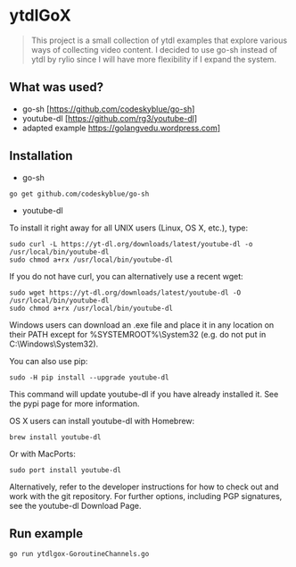 
# ytdlGoX
> This project is a small collection of ytdl examples that explore various ways of collecting video content. I decided to use go-sh instead of ytdl by rylio since I will have more flexibility if I expand the system. 

## What was used?
* go-sh [https://github.com/codeskyblue/go-sh]
* youtube-dl [https://github.com/rg3/youtube-dl]
* adapted example https://golangvedu.wordpress.com]

## Installation

* go-sh

```
go get github.com/codeskyblue/go-sh
```


* youtube-dl

To install it right away for all UNIX users (Linux, OS X, etc.), type:

```
sudo curl -L https://yt-dl.org/downloads/latest/youtube-dl -o /usr/local/bin/youtube-dl
sudo chmod a+rx /usr/local/bin/youtube-dl
```

If you do not have curl, you can alternatively use a recent wget:

```
sudo wget https://yt-dl.org/downloads/latest/youtube-dl -O /usr/local/bin/youtube-dl
sudo chmod a+rx /usr/local/bin/youtube-dl
```

Windows users can download an .exe file and place it in any location on their PATH except for %SYSTEMROOT%\System32 (e.g. do not put in C:\Windows\System32).

You can also use pip:

```
sudo -H pip install --upgrade youtube-dl
```

This command will update youtube-dl if you have already installed it. See the pypi page for more information.

OS X users can install youtube-dl with Homebrew:

```
brew install youtube-dl
```

Or with MacPorts:

```
sudo port install youtube-dl
```

Alternatively, refer to the developer instructions for how to check out and work with the git repository. For further options, including PGP signatures, see the youtube-dl Download Page.


## Run example

```
go run ytdlgox-GoroutineChannels.go
```


